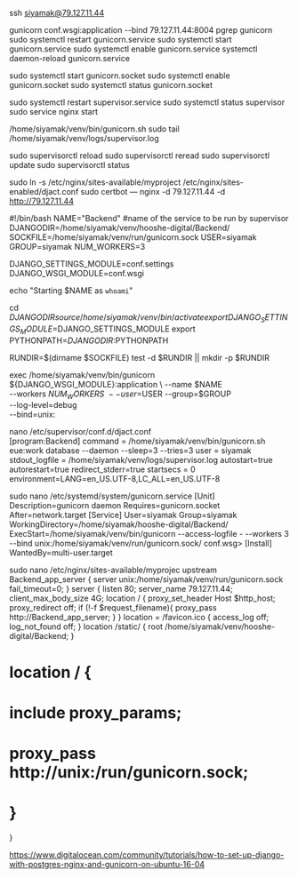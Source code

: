 ssh siyamak@79.127.11.44

gunicorn  conf.wsgi:application --bind 79.127.11.44:8004
pgrep gunicorn
sudo systemctl restart gunicorn.service
sudo systemctl start gunicorn.service
sudo systemctl enable gunicorn.service
systemctl daemon-reload gunicorn.service

sudo systemctl start gunicorn.socket
sudo systemctl enable gunicorn.socket
sudo systemctl status gunicorn.socket


sudo systemctl restart supervisor.service 
sudo systemctl status supervisor
sudo service nginx start

/home/siyamak/venv/bin/gunicorn.sh
sudo tail /home/siyamak/venv/logs/supervisor.log

sudo supervisorctl reload
sudo supervisorctl reread
sudo supervisorctl update
sudo supervisorctl status

sudo ln -s /etc/nginx/sites-available/myproject /etc/nginx/sites-enabled/djact.conf
sudo certbot — nginx -d 79.127.11.44 -d http://79.127.11.44

#!/bin/bash
NAME="Backend" #name of the service to be run by supervisor
DJANGODIR=/home/siyamak/venv/hooshe-digital/Backend/
SOCKFILE=/home/siyamak/venv/run/gunicorn.sock
USER=siyamak
GROUP=siyamak
NUM_WORKERS=3

DJANGO_SETTINGS_MODULE=conf.settings
DJANGO_WSGI_MODULE=conf.wsgi

echo "Starting $NAME as `whoami`"

cd $DJANGODIR
source /home/siyamak/venv/bin/activate
export DJANGO_SETTINGS_MODULE=$DJANGO_SETTINGS_MODULE
export PYTHONPATH=$DJANGODIR:$PYTHONPATH 

RUNDIR=$(dirname $SOCKFILE)
test -d $RUNDIR || mkdir -p $RUNDIR

exec /home/siyamak/venv/bin/gunicorn ${DJANGO_WSGI_MODULE}:application \ 
--name $NAME \
--workers $NUM_WORKERS \
--user=$USER --group=$GROUP \
--log-level=debug \
--bind=unix:





nano /etc/supervisor/conf.d/djact.conf   
[program:Backend]
command = /home/siyamak/venv/bin/gunicorn.sh eue:work database --daemon --sleep=3 --tries=3
user = siyamak
stdout_logfile = /home/siyamak/venv/logs/supervisor.log
autostart=true
autorestart=true
redirect_stderr=true
startsecs = 0
environment=LANG=en_US.UTF-8,LC_ALL=en_US.UTF-8




sudo nano /etc/systemd/system/gunicorn.service
[Unit]
Description=gunicorn daemon
Requires=gunicorn.socket
After=network.target
[Service]
User=siyamak
Group=siyamak
WorkingDirectory=/home/siyamak/hooshe-digital/Backend/
ExecStart=/home/siyamak/venv/bin/gunicorn --access-logfile - --workers 3 --bind unix:/home/siyamak/venv/run/gunicorn.sock/ conf.wsg>
[Install]
WantedBy=multi-user.target



sudo nano /etc/nginx/sites-available/myprojec
upstream Backend_app_server {
        server unix:/home/siyamak/venv/run/gunicorn.sock fail_timeout=0;
}
server {
    listen 80;
    server_name 79.127.11.44;
    client_max_body_size 4G;
    location / {
        proxy_set_header Host $http_host;
        proxy_redirect off;
        if (!-f $request_filename){
                proxy_pass http://Backend_app_server;
                }
        }
    location = /favicon.ico { access_log off; log_not_found off; }
    location /static/ {
        root /home/siyamak/venv/hooshe-digital/Backend;
    }

#    location / {
 #       include proxy_params;
  #      proxy_pass http://unix:/run/gunicorn.sock;
   # }
}





https://www.digitalocean.com/community/tutorials/how-to-set-up-django-with-postgres-nginx-and-gunicorn-on-ubuntu-16-04